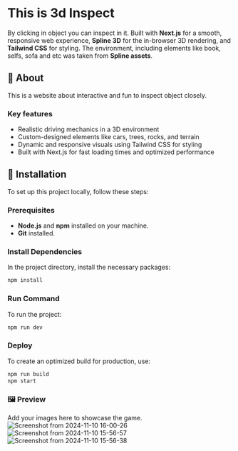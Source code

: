 # This is 3d Inspect

By clicking in object you can inspect in it. Built with **Next.js** for a smooth, responsive web experience, **Spline 3D** for the in-browser 3D rendering, and **Tailwind CSS** for styling. The environment, including elements like book, selfs, sofa and etc was taken from **Spline assets**.

## 📖 About

This is a website about interactive and fun to inspect object closely.

### Key features
- Realistic driving mechanics in a 3D environment
- Custom-designed elements like cars, trees, rocks, and terrain
- Dynamic and responsive visuals using Tailwind CSS for styling
- Built with Next.js for fast loading times and optimized performance

## 🚀 Installation

To set up this project locally, follow these steps:

### Prerequisites
- **Node.js** and **npm** installed on your machine.
- **Git** installed.

### Install Dependencies
In the project directory, install the necessary packages:
```bash
npm install
```
### Run Command
To run the project:
```bash
npm run dev
```

### Deploy
To create an optimized build for production, use:
```bash
npm run build
npm start
```
### 🖼️ Preview
Add your images here to showcase the game.
![Screenshot from 2024-11-10 16-00-26](https://github.com/user-attachments/assets/6c654253-84fa-4a87-b1f3-6cfd662137b2)
![Screenshot from 2024-11-10 15-56-57](https://github.com/user-attachments/assets/e50fa148-48d3-481b-a11c-dad0eca073e0)
![Screenshot from 2024-11-10 15-56-38](https://github.com/user-attachments/assets/30d4e692-bc17-4d70-a253-276d2e1eca5c)


